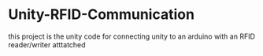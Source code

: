 # Unity-RFID-Communication
this project is the unity code for connecting unity to an arduino with an RFID reader/writer atttatched
